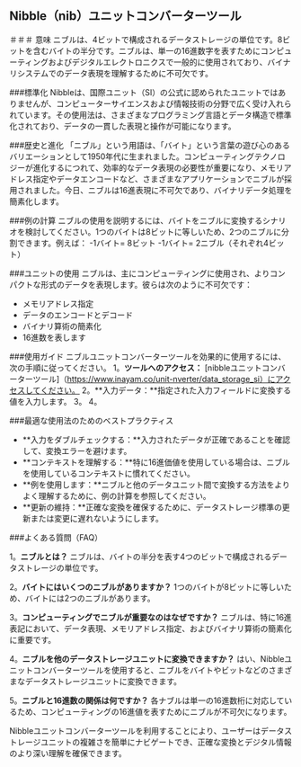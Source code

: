 ## Nibble（nib）ユニットコンバーターツール

＃＃＃ 意味
ニブルは、4ビットで構成されるデータストレージの単位です。8ビットを含むバイトの半分です。ニブルは、単一の16進数字を表すためにコンピューティングおよびデジタルエレクトロニクスで一般的に使用されており、バイナリシステムでのデータ表現を理解するために不可欠です。

###標準化
Nibbleは、国際ユニット（SI）の公式に認められたユニットではありませんが、コンピューターサイエンスおよび情報技術の分野で広く受け入れられています。その使用法は、さまざまなプログラミング言語とデータ構造で標準化されており、データの一貫した表現と操作が可能になります。

###歴史と進化
「ニブル」という用語は、「バイト」という言葉の遊び心のあるバリエーションとして1950年代に生まれました。コンピューティングテクノロジーが進化するにつれて、効率的なデータ表現の必要性が重要になり、メモリアドレス指定やデータエンコードなど、さまざまなアプリケーションでニブルが採用されました。今日、ニブルは16進表現に不可欠であり、バイナリデータ処理を簡素化します。

###例の計算
ニブルの使用を説明するには、バイトをニブルに変換するシナリオを検討してください。1つのバイトは8ビットに等しいため、2つのニブルに分割できます。例えば：
-1バイト= 8ビット
-1バイト= 2ニブル（それぞれ4ビット）

###ユニットの使用
ニブルは、主にコンピューティングに使用され、よりコンパクトな形式のデータを表現します。彼らは次のように不可欠です：
- メモリアドレス指定
- データのエンコードとデコード
- バイナリ算術の簡素化
-  16進数を表します

###使用ガイド
ニブルユニットコンバーターツールを効果的に使用するには、次の手順に従ってください。
1。**ツールへのアクセス：** [nibbleユニットコンバーターツール]（https://www.inayam.co/unit-nverter/data_storage_si）にアクセスしてください。
2。**入力データ：**指定された入力フィールドに変換する値を入力します。
3。
4。

###最適な使用法のためのベストプラクティス
-  **入力をダブルチェックする：**入力されたデータが正確であることを確認して、変換エラーを避けます。
-  **コンテキストを理解する：**特に16進価値を使用している場合は、ニブルを使用しているコンテキストに慣れてください。
-  **例を使用します：**ニブルと他のデータユニット間で変換する方法をよりよく理解するために、例の計算を参照してください。
-  **更新の維持：**正確な変換を確保するために、データストレージ標準の更新または変更に遅れないようにします。

###よくある質問（FAQ）

1。**ニブルとは？**
ニブルは、バイトの半分を表す4つのビットで構成されるデータストレージの単位です。

2。**バイトにはいくつのニブルがありますか？**
1つのバイトが8ビットに等しいため、バイトには2つのニブルがあります。

3。**コンピューティングでニブルが重要なのはなぜですか？**
ニブルは、特に16進表記において、データ表現、メモリアドレス指定、およびバイナリ算術の簡素化に重要です。

4。**ニブルを他のデータストレージユニットに変換できますか？**
はい、Nibbleユニットコンバーターツールを使用すると、ニブルをバイトやビットなどのさまざまなデータストレージユニットに変換できます。

5。**ニブルと16進数の関係は何ですか？**
各ナブルは単一の16進数桁に対応しているため、コンピューティングの16進値を表すためにニブルが不可欠になります。

Nibbleユニットコンバーターツールを利用することにより、ユーザーはデータストレージユニットの複雑さを簡単にナビゲートでき、正確な変換とデジタル情報のより深い理解を確保できます。